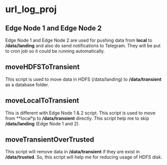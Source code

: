 # url_log_proj

## Edge Node 1 and Edge Node 2

Edge Node 1 and Edge Node 2 are used for pushing data from **local** to **/data/landing** and also do send notifications to Telegram. They will be put to cron job so it could be running automatically.

## moveHDFSToTransient

This script is used to move data in HDFS (/data/landing) to **/data/transient** as a database folder.

## moveLocalToTransient

This is different with Edge Node 1 & 2 script. This script is used to move from **local*p to **/data/transient** directly. This script help me to skip **/data/landing** (Edge Node 1 and 2).

## moveTransientOverTrusted

This script will remove data in **/data/transient** if they are exist in **/data/trusted**. So, this script will help me for reducing usage of HDFS disk.